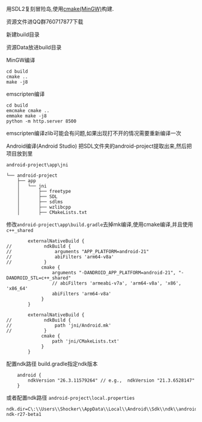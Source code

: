 用SDL2复刻冒险岛,使用[cmake(MinGW)](https://github.com/niXman/mingw-builds-binaries/releases/tag/13.2.0-rt_v11-rev0)构建.

资源文件进QQ群760717877下载

新建build目录

资源Data放进build目录 

MinGW编译
```
cd build
cmake ..
make -j8
```

emscripten编译
```
cd build
emcmake cmake ..
emmake make -j8
python -m http.server 8500
```
emscripten编译zlib可能会有问题,如果出现打不开的情况需要重新编译一次

Android编译(Android Studio)
把SDL文件夹的android-project提取出来,然后把项目放到里
```
android-project\app\jni
```

```
└── android-project
    ├── app
    │   └── jni
    │       ├── freetype
    │       ├── SDL
    │       ├── sdlms 
    │       ├── wzlibcpp
    │       ├── CMakeLists.txt
```
修改```android-project\app\build.gradle```去掉mk编译,使用cmake编译,并且使用```c++_shared``` 
```
        externalNativeBuild {
//            ndkBuild {
//                arguments "APP_PLATFORM=android-21"
//                abiFilters 'arm64-v8a'
//            }
             cmake {
                 arguments "-DANDROID_APP_PLATFORM=android-21", "-DANDROID_STL=c++_shared"
                 // abiFilters 'armeabi-v7a', 'arm64-v8a', 'x86', 'x86_64'
                 abiFilters 'arm64-v8a'
             }
        }
```
```
        externalNativeBuild {
//            ndkBuild {
//                path 'jni/Android.mk'
//            }
             cmake {
                 path 'jni/CMakeLists.txt'
             }
        }
```
配置ndk路径
build.gradle指定ndk版本
```
    android {
        ndkVersion "26.3.11579264" // e.g.,  ndkVersion "21.3.6528147"
    }
```
或者配置ndk路径
```android-project\local.properties```
```
ndk.dir=C\:\\Users\\Shocker\\AppData\\Local\\Android\\Sdk\\ndk\\android-ndk-r27-beta1
```
